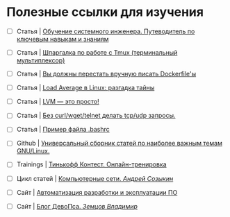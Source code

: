# Полезные ссылки для изучения


- [ ] Статья | [Обучение системного инженера. Путеводитель по ключевым навыкам и знаниям](https://habr.com/ru/companies/yandex_praktikum/articles/796929/)
- [ ] Статья | [Шпаргалка по работе с Tmux (терминальный мультиплексор)](https://habr.com/ru/articles/327630/)
- [ ] Статья | [Вы должны перестать вручную писать Dockerfile'ы](https://habr.com/ru/articles/807501/)
- [ ] Статья | [Load Average в Linux: разгадка тайны](https://habr.com/ru/companies/vk/articles/335326/)
- [ ] Статья | [LVM — это просто!](https://habr.com/ru/articles/67283/)
- [ ] Статья | [Без curl/wget/telnet делать tcp/udp запросы.](linux.md)
- [ ] Статья | [Пример файла .bashrc](https://www.opennet.ru/docs/RUS/bash_scripting_guide/a15124.html)
- [ ] Github | [Универсальный сборник статей по наиболее важным темам GNU/Linux.](https://github.com/iu5git/linux-course/blob/master/Wiki.md)
- [ ] Trainings | [Тинькофф Контест. Онлайн-тренировка](https://fintech.tinkoff.ru/activities/contest/)
- [ ] Цикл статей | [Компьютерные сети. _Андрей Созыкин_](https://www.asozykin.ru/courses/networks_online)
- [ ] Cайт | [Автоматизация разработки и эксплуатации ПО](https://iu5edu.ru/wiki/devops/)
- [ ] Cайт | [Блог ДевоПса. _Земцов Владимир_](https://zvlb.github.io/tags/)

